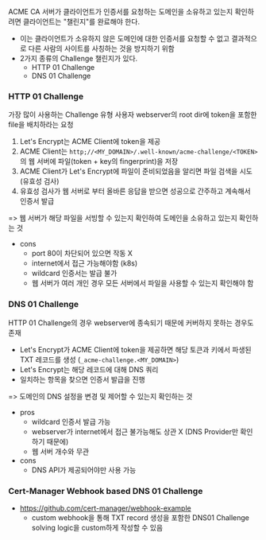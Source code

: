 ACME CA 서버가 클라이언트가 인증서를 요청하는 도메인을 소유하고 있는지 확인하려면 클라이언트는 "챌린지"를 완료해야 한다. 
- 이는 클라이언트가 소유하지 않은 도메인에 대한 인증서를 요청할 수 없고 결과적으로 다른 사람의 사이트를 사칭하는 것을 방지하기 위함
- 2가지 종류의 Challenge 챌린지가 있다.
	- HTTP 01 Challenge
	- DNS 01 Challenge

### HTTP 01 Challenge
가장 많이 사용하는 Challenge 유형
사용자 webserver의 root dir에 token을 포함한 file을 배치하라는 요청

1. Let's Encrypt는 ACME Client에 token을 제공
2. ACME Client는 `http;//<MY_DOMAIN>/.well-known/acme-challenge/<TOKEN>` 의 웹 서버에 파일(token + key의 fingerprint)을 저장
3. ACME Client가 Let's Encrypt에 파일이 준비되었음을 알리면 파일 검색을 시도 (유효성 검사)
4. 유효성 검사가 웹 서버로 부터 올바른 응답을 받으면 성공으로 간주하고 계속해서 인증서 발급

=> 웹 서버가 해당 파일을 서빙할 수 있는지 확인하여 도메인을 소유하고 있는지 확인하는 것

- cons
	- port 80이 차단되어 있으면 작동 X
	- internet에서 접근 가능해야함 (k8s)
	- wildcard 인증서는 발급 불가
	- 웹 서버가 여러 개인 경우 모든 서버에서 파일을 사용할 수 있는지 확인해야 함

### DNS 01 Challenge
HTTP 01 Challenge의 경우 webserver에 종속되기 때문에 커버하지 못하는 경우도 존재

- Let's Encrypt가 ACME Client에 token을 제공하면 해당 토큰과 키에서 파생된 TXT 레코드를 생성 (`_acme-challenge.<MY_DOMAIN>`)
- Let's Encrypt는 해당 레코드에 대해 DNS 쿼리
- 일치하는 항목을 찾으면 인증서 발급을 진행

=> 도메인의 DNS 설정을 변경 및 제어할 수 있는지 확인하는 것

- pros
	- wildcard 인증서 발급 가능
	- webserver가 internet에서 접근 불가능해도 상관 X (DNS Provider만 확인하기 때문에)
	- 웹 서버 개수와 무관
- cons
	- DNS API가 제공되어야만 사용 가능

### Cert-Manager Webhook based DNS 01 Challenge
- https://github.com/cert-manager/webhook-example
	- custom webhook을 통해 TXT record 생성을 포함한 DNS01 Challenge solving logic을 custom하게 작성할 수 있음

